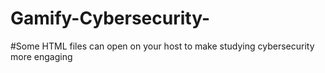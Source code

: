 # Gamify-Cybersecurity-
#Some HTML files can open on your host to make studying cybersecurity more engaging
